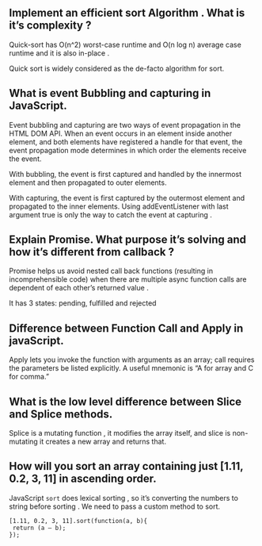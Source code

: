## Implement an efficient sort Algorithm . What is it’s complexity ?
Quick-sort has O(n^2) worst-case runtime and O(n log n) average case runtime and it is also in-place . 

Quick sort is widely considered as the de-facto algorithm for sort.

## What is event Bubbling and capturing in JavaScript.
Event bubbling and capturing are two ways of event propagation in the HTML DOM API. When an event occurs in an element inside another element, and both elements have registered a handle for that event, the event propagation mode determines in which order the elements receive the event.

With bubbling, the event is first captured and handled by the innermost element and then propagated to outer elements.

With capturing, the event is first captured by the outermost element and propagated to the inner elements.
Using addEventListener with last argument true is only the way to catch the event at capturing .

## Explain Promise. What purpose it’s solving and how it’s different from callback ?
Promise helps us avoid nested call back functions (resulting in incomprehensible code) when there are multiple async function calls are dependent of each other’s returned value .

It has 3 states: pending, fulfilled and rejected

## Difference between Function Call and Apply in javaScript.
Apply lets you invoke the function with arguments as an array; call requires the parameters be listed explicitly. 
A useful mnemonic is “A for array and C for comma.”

## What is the low level difference between Slice and Splice methods.
Splice is a mutating function , it modifies the array itself, and slice is non-mutating it creates a new array and returns that.

## How will you sort an array containing just [1.11, 0.2, 3, 11] in ascending order.
JavaScript `sort` does lexical sorting , so it’s converting the numbers to string before sorting . We need to pass a custom method to sort.

```
[1.11, 0.2, 3, 11].sort(function(a, b){
 return (a — b);
});
```
